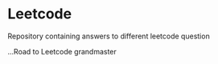 # Leetcode
Repository containing answers to different leetcode question

...Road to Leetcode grandmaster 
